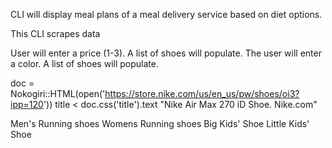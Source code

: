 
CLI will display meal plans of a meal delivery service based on diet options.

This CLI scrapes data


User will enter a price (1-3). A list of shoes will populate. The user will enter a color. A list of shoes will populate.


doc = Nokogiri::HTML(open('https://store.nike.com/us/en_us/pw/shoes/oi3?ipp=120'))
title < doc.css('title').text "Nike Air Max 270 iD Shoe. Nike.com"

Men's Running shoes
Womens Running shoes
Big Kids' Shoe
Little Kids' Shoe
